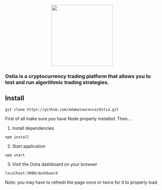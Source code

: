 <p align="center">
    <img src="https://cloud.githubusercontent.com/assets/10917080/19712997/5e3837e4-9b10-11e6-9fd0-7f61a6d1ed97.png" width=200px/>
</p>

### Ostia is a cryptocurrency trading platform that allows you to test and run algorithmic trading strategies.

## Install
```
git clone https://github.com/adamalawrence/Ostia.git
```
First of all make sure you have Node properly installed. Then...
1. Install dependencies
```
npm install
```
2. Start application
```
npm start
```
3. Visit the Ostia dashboard on your browser
```
localhost:3000/dashboard
```

Note: you may have to refresh the page once or twice for it to properly load
